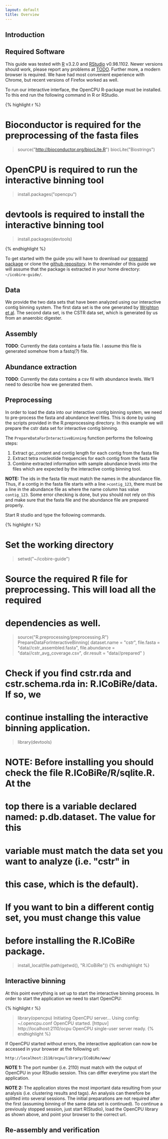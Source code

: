 ```yaml
---
layout: default
title: Overview
---
```


## Introduction


## Required Software

This guide was tested with [R](http://www.r-project.org/) v3.2.0 and
[RStudio](http://www.rstudio.com/) v0.98.1102. Newer versions should work,
please report any problems at [TODO](http://no.link.yet). Further more, a modern
browser is required. We have had most convenient experience with Chrome, but
recent versions of Firefox worked as well.

To run our interactive interface, the OpenCPU R-package must be installed. To
this end run the following command in R or RStudio.

{% highlight r %}
# Bioconductor is required for the preprocessing of the fasta files
> source("http://bioconductor.org/biocLite.R")
> biocLite("Biostrings")

# OpenCPU is required to run the interactive binning tool
> install.packages("opencpu")

# devtools is required to install the interactive binning tool
> install.packages(devtools)

{% endhighlight %}

To get started with the guide you will have to download our
[prepared package](link.to.package) or clone the [github repository](github.com).
In the remainder of this guide we will assume that the package is extracted in
your home directory: `~/icobire-guide/`.

## Data

We provide the two data sets that have been analyzed using our interactive contig
binning system. The first data set is the one generated by
[Wrighton et al](http://www.sciencemag.org/content/337/6102/1661). The second
data set, is the CSTR data set, which is generated by us from an anaerobic
digester.

## Assembly

**TODO**: Currently the data contains a fasta file. I assume this file is
generated somehow from a fastq(?) file.

## Abundance extraction

**TODO**: Currently the data contains a csv fil with abundance levels. We'll
need to describe how we generated them.

## Preprocessing

In order to load the data into our interactive contig binning system, we need to
pre-process the fasta and abundance level files. This is done by using the
scripts provided in the R.preprocessing directory. In this example we will
prepare the cstr data set for interactive contig binning.

The `PrepareDataForInteractiveBinning` function performs the following steps:

1. Extract gc_content and contig length for each contig from the fasta file
1. Extract tetra nucleotide frequencies for each contig from the fasta file
1. Combine extracted information with sample abundance levels into the files
   which are expected by the interactive contig binning tool.

**NOTE:** The ids in the fasta file must match the names in the abundance file.
Thus, if a contig in the fasta file starts with a line `>contig_123`, there must
be a line in the abundance file as where the name column has value `contig_123`.
Some error checking is done, but you should not rely on this and make sure that
the fasta file and the abundance file are prepared properly.

Start R studio and type the following commands.

{% highlight r %}
# Set the working directory
> setwd("~/icobire-guide")

# Source the required R file for preprocessing. This will load all the required
# dependencies as well.
> source("R.preprocessing/preprocessing.R")
> PrepareDataForInteractiveBinning(
    dataset.name = "cstr",
    file.fasta  = "data//cstr_assembled.fasta",
    file.abundance = "data//cstr_avg_coverage.csv",
    dir.result = "data//prepared"
  )

# Check if you find cstr.rda and cstr.schema.rda in: R.ICoBiRe/data. If so, we
# continue installing the interactive binning application.
> library(devtools)

# NOTE: Before installing you should check the file R.ICoBiRe/R/sqlite.R. At the
#       top there is a variable declared named: p.db.dataset. The value for this
#       variable must match the data set you want to analyze (i.e. "cstr" in
#       this case, which is the default).
#
#       If you want to bin a different contig set, you must change this value
#       **before** installing the R.ICoBiRe package.
> install_local(file.path(getwd(), "R.ICoBiRe"))
{% endhighlight %}

## Interactive binning

At this point everything is set up to start the interactive binning process.
In order to start the application we need to start OpenCPU:

{% highlight r %}
> library(opencpu)
Initiating OpenCPU server...
Using config: ~/.opencpu.conf
OpenCPU started.
[httpuv] http://localhost:2110/ocpu
OpenCPU single-user server ready.
{% endhighlight %}

If OpenCPU started without errors, the interactive application can now be accessed
in your browser at the following url:

    http://localhost:2110/ocpu/library/ICoBiRe/www/

**NOTE 1:** The port number (i.e. 2110) must match with the output of OpenCPU in your RStudio session.
This can differ everytime you start the application.

**NOTE 2:** The application stores the most important data resulting from your analysis (i.e. clustering results and tags).
An analysis can therefore be splitted into several sessions.
The initial preparations are not required after the first (assuming binning of the same data set is continued).
To continue a previously stopped session, just start R(Studio), load the OpenCPU library as shown above, and point your browser to the correct url.



## Re-assembly and verification
